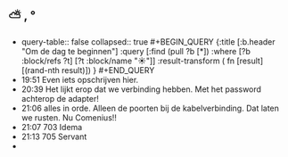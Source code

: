 ## ⛅ , °
- query-table:: false
  collapsed:: true
  #+BEGIN_QUERY 
  {:title [:b.header "Om de dag te beginnen"]
   :query [:find (pull ?b [*])
     :where 
       [?b :block/refs ?t]
       [?t :block/name "☀️"]]
   :result-transform ( fn [result] [(rand-nth result)])
  }
  #+END_QUERY
- 19:51 Even iets opschrijven hier.
- 20:39 Het lijkt erop dat we verbinding hebben. Met het password achterop de adapter!
- 21:06 alles in orde. Alleen de poorten bij de kabelverbinding. Dat laten we rusten. Nu Comenius!!
- 21:07 703 Idema
- 21:13 705 Servant
-